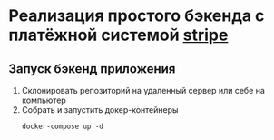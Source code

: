# Реализация простого бэкенда с платёжной системой [stripe](https://stripe.com/docs)

## Запуск бэкенд приложения

1. Склонировать репозиторий на удаленный сервер или себе на компьютер
2. Собрать и запустить докер-контейнеры
    ```
    docker-compose up -d
   ```
